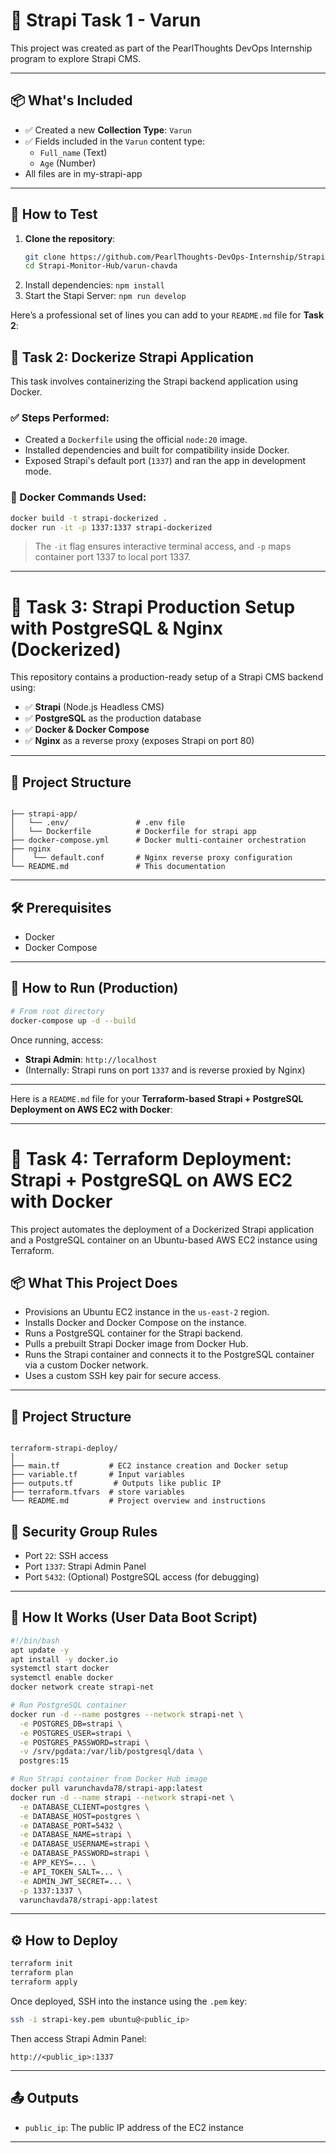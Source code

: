 # 🚀 Strapi Task 1 - Varun

This project was created as part of the PearlThoughts DevOps Internship program to explore Strapi CMS.

---

## 📦 What's Included

- ✅ Created a new **Collection Type**: `Varun`
- ✅ Fields included in the `Varun` content type:
  - `Full_name` (Text)
  - `Age` (Number)
- All files are in my-strapi-app
---

## 🧪 How to Test

1. **Clone the repository**:
   ```bash
   git clone https://github.com/PearlThoughts-DevOps-Internship/Strapi-Monitor-Hub.git
   cd Strapi-Monitor-Hub/varun-chavda
2. Install dependencies:
    ```npm install```
3. Start the Stapi Server:
    ```npm run develop```

Here’s a professional set of lines you can add to your `README.md` file for **Task 2**:


## 🚀 Task 2: Dockerize Strapi Application

This task involves containerizing the Strapi backend application using Docker.

### ✅ Steps Performed:

* Created a `Dockerfile` using the official `node:20` image.
* Installed dependencies and built for compatibility inside Docker.
* Exposed Strapi's default port (`1337`) and ran the app in development mode.

### 🐳 Docker Commands Used:

```bash
docker build -t strapi-dockerized .
docker run -it -p 1337:1337 strapi-dockerized
```

> The `-it` flag ensures interactive terminal access, and `-p` maps container port 1337 to local port 1337.


---

# 🚀 Task 3: Strapi Production Setup with PostgreSQL & Nginx (Dockerized)

This repository contains a production-ready setup of a Strapi CMS backend using:

- ✅ **Strapi** (Node.js Headless CMS)
- ✅ **PostgreSQL** as the production database
- ✅ **Docker & Docker Compose**
- ✅ **Nginx** as a reverse proxy (exposes Strapi on port 80)

---

## 📁 Project Structure

```

├── strapi-app/
│   └── .env/               # .env file
│   └── Dockerfile          # Dockerfile for strapi app
├── docker-compose.yml      # Docker multi-container orchestration
├── nginx
│    └── default.conf       # Nginx reverse proxy configuration
└── README.md               # This documentation

````

---

## 🛠️ Prerequisites

- Docker
- Docker Compose

---

## 🚀 How to Run (Production)

```bash
# From root directory
docker-compose up -d --build
```

Once running, access:

* **Strapi Admin**: `http://localhost`
* (Internally: Strapi runs on port `1337` and is reverse proxied by Nginx)

---


Here is a `README.md` file for your **Terraform-based Strapi + PostgreSQL Deployment on AWS EC2 with Docker**:

---

# 🚀 Task 4: Terraform Deployment: Strapi + PostgreSQL on AWS EC2 with Docker

This project automates the deployment of a Dockerized Strapi application and a PostgreSQL container on an Ubuntu-based AWS EC2 instance using Terraform.

## 📦 What This Project Does

- Provisions an Ubuntu EC2 instance in the `us-east-2` region.
- Installs Docker and Docker Compose on the instance.
- Runs a PostgreSQL container for the Strapi backend.
- Pulls a prebuilt Strapi Docker image from Docker Hub.
- Runs the Strapi container and connects it to the PostgreSQL container via a custom Docker network.
- Uses a custom SSH key pair for secure access.

---

## 📁 Project Structure

```

terraform-strapi-deploy/
│
├── main.tf           # EC2 instance creation and Docker setup
├── variable.tf       # Input variables
├── outputs.tf         # Outputs like public IP
├── terraform.tfvars  # store variables
└── README.md         # Project overview and instructions

````

## 🔐 Security Group Rules

- Port `22`: SSH access
- Port `1337`: Strapi Admin Panel
- Port `5432`: (Optional) PostgreSQL access (for debugging)

---

## 🔧 How It Works (User Data Boot Script)

```bash
#!/bin/bash
apt update -y
apt install -y docker.io
systemctl start docker
systemctl enable docker
docker network create strapi-net

# Run PostgreSQL container
docker run -d --name postgres --network strapi-net \
  -e POSTGRES_DB=strapi \
  -e POSTGRES_USER=strapi \
  -e POSTGRES_PASSWORD=strapi \
  -v /srv/pgdata:/var/lib/postgresql/data \
  postgres:15

# Run Strapi container from Docker Hub image
docker pull varunchavda78/strapi-app:latest
docker run -d --name strapi --network strapi-net \
  -e DATABASE_CLIENT=postgres \
  -e DATABASE_HOST=postgres \
  -e DATABASE_PORT=5432 \
  -e DATABASE_NAME=strapi \
  -e DATABASE_USERNAME=strapi \
  -e DATABASE_PASSWORD=strapi \
  -e APP_KEYS=... \
  -e API_TOKEN_SALT=... \
  -e ADMIN_JWT_SECRET=... \
  -p 1337:1337 \
  varunchavda78/strapi-app:latest
````

---

## ⚙️ How to Deploy

```bash
terraform init
terraform plan
terraform apply
```

Once deployed, SSH into the instance using the `.pem` key:

```bash
ssh -i strapi-key.pem ubuntu@<public_ip>
```

Then access Strapi Admin Panel:

```url
http://<public_ip>:1337
```

---

## 📤 Outputs

* `public_ip`: The public IP address of the EC2 instance 

---
